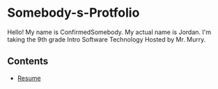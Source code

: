 # Somebody-s-Protfolio

Hello! My name is ConfirmedSomebody. My actual name is Jordan. I'm taking the 9th grade Intro Software Technology Hosted by Mr. Murry.

## Contents
- [Resume](RESUME.md)


